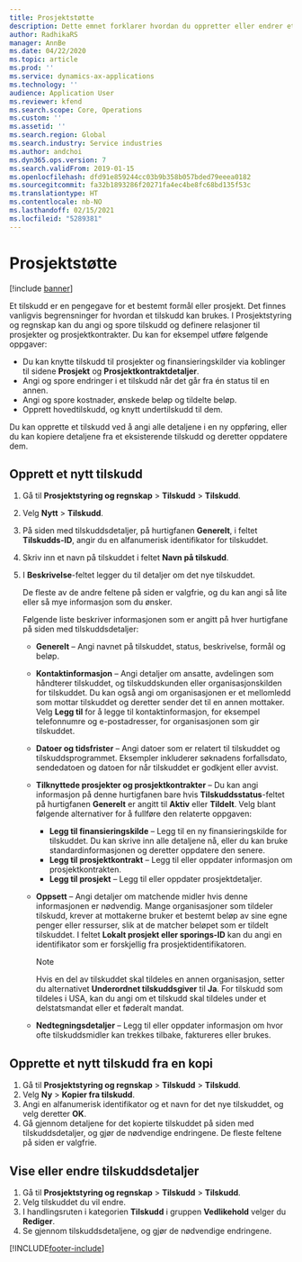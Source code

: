 ```yaml
---
title: Prosjektstøtte
description: Dette emnet forklarer hvordan du oppretter eller endrer et tilskudd.
author: RadhikaRS
manager: AnnBe
ms.date: 04/22/2020
ms.topic: article
ms.prod: ''
ms.service: dynamics-ax-applications
ms.technology: ''
audience: Application User
ms.reviewer: kfend
ms.search.scope: Core, Operations
ms.custom: ''
ms.assetid: ''
ms.search.region: Global
ms.search.industry: Service industries
ms.author: andchoi
ms.dyn365.ops.version: 7
ms.search.validFrom: 2019-01-15
ms.openlocfilehash: dfd91e859244cc03b9b358b057bded79eeea0182
ms.sourcegitcommit: fa32b1893286f20271fa4ec4be8fc68bd135f53c
ms.translationtype: HT
ms.contentlocale: nb-NO
ms.lasthandoff: 02/15/2021
ms.locfileid: "5289381"
---
```

# <a name="project-grants"></a>Prosjektstøtte

[!include [banner](../includes/banner.md)]

Et tilskudd er en pengegave for et bestemt formål eller prosjekt. Det finnes vanligvis begrensninger for hvordan et tilskudd kan brukes. I Prosjektstyring og regnskap kan du angi og spore tilskudd og definere relasjoner til prosjekter og prosjektkontrakter. Du kan for eksempel utføre følgende oppgaver:

- Du kan knytte tilskudd til prosjekter og finansieringskilder via koblinger til sidene **Prosjekt** og **Prosjektkontraktdetaljer**.
- Angi og spore endringer i et tilskudd når det går fra én status til en annen.
- Angi og spore kostnader, ønskede beløp og tildelte beløp.
- Opprett hovedtilskudd, og knytt undertilskudd til dem.

Du kan opprette et tilskudd ved å angi alle detaljene i en ny oppføring, eller du kan kopiere detaljene fra et eksisterende tilskudd og deretter oppdatere dem.

## <a name="create-a-new-grant"></a>Opprett et nytt tilskudd

1. Gå til **Prosjektstyring og regnskap** \> **Tilskudd** \> **Tilskudd**.
2. Velg **Nytt** \> **Tilskudd**.
3. På siden med tilskuddsdetaljer, på hurtigfanen **Generelt**, i feltet **Tilskudds-ID**, angir du en alfanumerisk identifikator for tilskuddet.
4. Skriv inn et navn på tilskuddet i feltet **Navn på tilskudd**.
5. I **Beskrivelse**-feltet legger du til detaljer om det nye tilskuddet.

    De fleste av de andre feltene på siden er valgfrie, og du kan angi så lite eller så mye informasjon som du ønsker.

    Følgende liste beskriver informasjonen som er angitt på hver hurtigfane på siden med tilskuddsdetaljer:

    - **Generelt** – Angi navnet på tilskuddet, status, beskrivelse, formål og beløp.
    - **Kontaktinformasjon** – Angi detaljer om ansatte, avdelingen som håndterer tilskuddet, og tilskuddskunden eller organisasjonskilden for tilskuddet. Du kan også angi om organisasjonen er et mellomledd som mottar tilskuddet og deretter sender det til en annen mottaker. Velg **Legg til** for å legge til kontaktinformasjon, for eksempel telefonnumre og e-postadresser, for organisasjonen som gir tilskuddet.
    - **Datoer og tidsfrister** – Angi datoer som er relatert til tilskuddet og tilskuddsprogrammet. Eksempler inkluderer søknadens forfallsdato, sendedatoen og datoen for når tilskuddet er godkjent eller avvist.
    - **Tilknyttede prosjekter og prosjektkontrakter** – Du kan angi informasjon på denne hurtigfanen bare hvis **Tilskuddsstatus**-feltet på hurtigfanen **Generelt** er angitt til **Aktiv** eller **Tildelt**. Velg blant følgende alternativer for å fullføre den relaterte oppgaven:

        - **Legg til finansieringskilde** – Legg til en ny finansieringskilde for tilskuddet. Du kan skrive inn alle detaljene nå, eller du kan bruke standardinformasjonen og deretter oppdatere den senere.
        - **Legg til prosjektkontrakt** – Legg til eller oppdater informasjon om prosjektkontrakten.
        - **Legg til prosjekt** – Legg til eller oppdater prosjektdetaljer.

    - **Oppsett** – Angi detaljer om matchende midler hvis denne informasjonen er nødvendig. Mange organisasjoner som tildeler tilskudd, krever at mottakerne bruker et bestemt beløp av sine egne penger eller ressurser, slik at de matcher beløpet som er tildelt tilskuddet. I feltet **Lokalt prosjekt eller sporings-ID** kan du angi en identifikator som er forskjellig fra prosjektidentifikatoren.

        > [!NOTE]
        > Hvis en del av tilskuddet skal tildeles en annen organisasjon, setter du alternativet **Underordnet tilskuddsgiver** til **Ja**. For tilskudd som tildeles i USA, kan du angi om et tilskudd skal tildeles under et delstatsmandat eller et føderalt mandat.

    - **Nedtegningsdetaljer** – Legg til eller oppdater informasjon om hvor ofte tilskuddsmidler kan trekkes tilbake, faktureres eller brukes.

## <a name="create-a-new-grant-from-a-copy"></a>Opprette et nytt tilskudd fra en kopi

1. Gå til **Prosjektstyring og regnskap** \> **Tilskudd** \> **Tilskudd**.
2. Velg **Ny** \> **Kopier fra tilskudd**.
3. Angi en alfanumerisk identifikator og et navn for det nye tilskuddet, og velg deretter **OK**.
4. Gå gjennom detaljene for det kopierte tilskuddet på siden med tilskuddsdetaljer, og gjør de nødvendige endringene. De fleste feltene på siden er valgfrie.

## <a name="view-or-modify-grant-details"></a>Vise eller endre tilskuddsdetaljer

1. Gå til **Prosjektstyring og regnskap** \> **Tilskudd** \> **Tilskudd**.
2. Velg tilskuddet du vil endre.
3. I handlingsruten i kategorien **Tilskudd** i gruppen **Vedlikehold** velger du **Rediger**.
4. Se gjennom tilskuddsdetaljene, og gjør de nødvendige endringene.


[!INCLUDE[footer-include](../includes/footer-banner.md)]